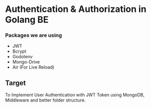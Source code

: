 # Authentication & Authorization in Golang BE

### Packages we are using

- JWT
- Bcrypt
- Godotenv
- Mongo-Drive
- Air (For Live Reload)

## Target

To Implement User Authentication with JWT Token using MongoDB, Middleware and better folder structure.
